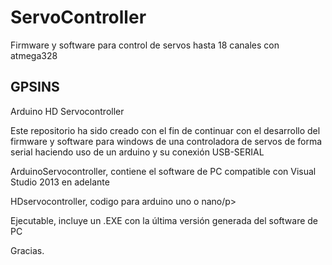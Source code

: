 # ServoController
Firmware y software para control de servos hasta 18 canales con atmega328

 </div>
    <div id="readme" class="blob instapaper_body">
    <article class="markdown-body entry-content" itemprop="mainContentOfPage"><h1>
<a id="user-content-gpsins" class="anchor" href="#gpsins" aria-hidden="true"><span class="octicon octicon-link"></span></a>GPSINS</h1>

<p>Arduino HD Servocontroller </p>

<p>Este repositorio ha sido creado con el fin de continuar con el desarrollo del firmware y software para windows de una controladora
de servos de forma serial haciendo uso de un arduino y su conexión USB-SERIAL</p>

<p>ArduinoServocontroller, contiene el software de PC compatible con Visual Studio 2013 en adelante</p>

<p>HDservocontroller, codigo para arduino uno o nano/p>

<p>Ejecutable, incluye un .EXE con la última versión generada del software de PC</p>


<p>Gracias.</p>
